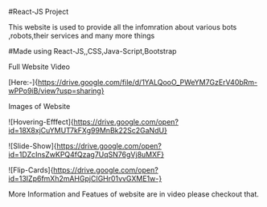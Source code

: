 #React-JS Project


This website is used to provide all the infomration about various bots ,robots,their services and many more things

#Made using
    React-JS,<html>,CSS,Java-Script,Bootstrap

Full Website Video

[Here:-]{https://drive.google.com/file/d/1YALQooO_PWeYM7GzErV40bRm-wPPo9iB/view?usp=sharing}


Images of Website

![Hovering-Efffect]{https://drive.google.com/open?id=18X8xjCuYMUT7kFXg99MnBk22Sc2GaNdU}


![Slide-Show]{https://drive.google.com/open?id=1DZcInsZwKPQ4fQzag7UqSN76gVj8uMXF}


![Flip-Cards]{https://drive.google.com/open?id=13IZp6fmXh2mAHGpjCIGHr01vvGXME1w-}

More Information and Featues of website are in video please checkout that. 
